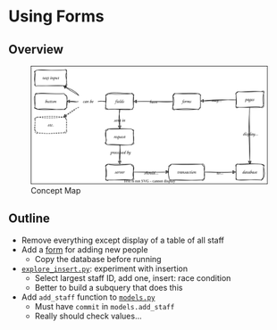 # Using Forms

## Overview

<figure id="forms-concept-map">
  <img src="forms_concept_map.svg" alt="concept map of HTML forms"/>
  <figcaption>Concept Map</figcaption>
</figure>

<p id="terms"></p>

## Outline

-   Remove everything except display of a table of all staff
-   Add a [form](g:form) for adding new people
    -   Copy the database before running
-   [`explore_insert.py`](./explore_insert.py): experiment with insertion
    -   Select largest staff ID, add one, insert: race condition
    -   Better to build a subquery that does this
-   Add `add_staff` function to [`models.py`](./models.py)
    -   Must have `commit` in `models.add_staff`
    -   Really should check values…
